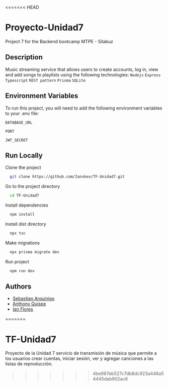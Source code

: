 <<<<<<< HEAD
# Proyecto-Unidad7

Project 7 for the Backend bootcamp MTPE - Silabuz

## Description
Music streaming service that allows users to create accounts, log in, view and add songs to playlists using the following technologies:
`Nodejs`
`Express`
`Typescript`
`REST pattern`
`Prisma`
`SQLite`

## Environment Variables

To run this project, you will need to add the following environment variables to your .env file:

`DATABASE_URL`

`PORT`

`JWT_SECRET`

## Run Locally

Clone the project

```bash
  git clone https://github.com/Ianskev/TF-Unidad7.git
```

Go to the project directory

```bash
  cd TF-Unidad7
```

Install dependencies

```bash
  npm install
```

Install dist directory

```bash
  npx tsc
```

Make migrations

```bash
  npx prisma migrate dev
```

Run project

```bash
  npm run dev
```
## Authors

- [Sebastian Arquinigo](https://github.com/sebas0303)
- [Anthony Quispe](https://github.com/Anthony-moises)
- [Ian Flores](https://github.com/Ianskev)

=======
# TF-Unidad7
Proyecto de la Unidad 7
servicio de transmisión de música que permite a los usuarios crear cuentas, iniciar sesión, ver y agregar canciones a las listas de reproducción.
>>>>>>> 4be987eb527c7db8dc923a446a54445dab902ac6

